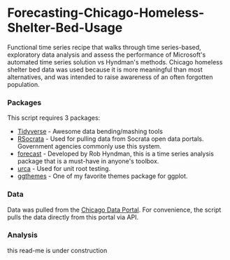 # Forecasting-Chicago-Homeless-Shelter-Bed-Usage
Functional time series recipe that walks through time series-based, exploratory data analysis and assess the performance of Microsoft's automated time series solution vs Hyndman's methods. Chicago homeless shelter bed data was used because it is more meaningful than most alternatives, and was intended to raise awareness of an often forgotten population.

### Packages

This script requires 3 packages:

* [Tidyverse](https://www.tidyverse.org/packages/) - Awesome data bending/mashing tools
* [RSocrata](https://www.rdocumentation.org/packages/RSocrata/versions/1.4) - Used for pulling data from Socrata open data portals. Government agencies commonly use this system.
* [forecast](https://github.com/robjhyndman/forecast) - Developed by Rob Hyndman, this is a time series analysis package that is a must-have in anyone's toolbox.
* [urca](https://www.rdocumentation.org/packages/urca/versions/1.3-0) - Used for unit root testing.
* [ggthemes](https://yutannihilation.github.io/allYourFigureAreBelongToUs/ggthemes/) - One of my favorite themes package for ggplot.

### Data

Data was pulled from the [Chicago Data Portal](https://data.cityofchicago.org/). For convenience, the script pulls the data directly from this portal via API.

### Analysis

this read-me is under construction
